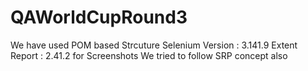 # QAWorldCupRound3

We have used POM based Strcuture
Selenium Version : 3.141.9
Extent Report : 2.41.2 for Screenshots
We tried to follow SRP concept also 
